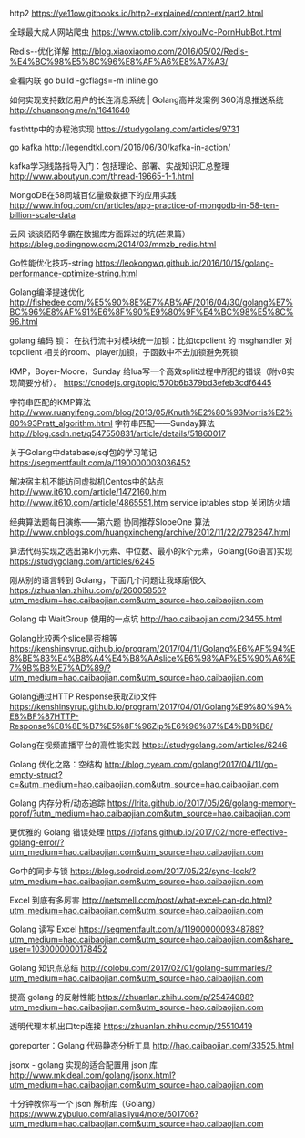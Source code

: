 http2
https://ye11ow.gitbooks.io/http2-explained/content/part2.html

全球最大成人网站爬虫
https://www.ctolib.com/xiyouMc-PornHubBot.html

Redis--优化详解
http://blog.xiaoxiaomo.com/2016/05/02/Redis-%E4%BC%98%E5%8C%96%E8%AF%A6%E8%A7%A3/

查看内联
go build -gcflags=-m inline.go 

如何实现支持数亿用户的长连消息系统 | Golang高并发案例 360消息推送系统
http://chuansong.me/n/1641640

fasthttp中的协程池实现
https://studygolang.com/articles/9731

go kafka
http://legendtkl.com/2016/06/30/kafka-in-action/

kafka学习线路指导入门：包括理论、部署、实战知识汇总整理
http://www.aboutyun.com/thread-19665-1-1.html

MongoDB在58同城百亿量级数据下的应用实践
http://www.infoq.com/cn/articles/app-practice-of-mongodb-in-58-ten-billion-scale-data

云风 谈谈陌陌争霸在数据库方面踩过的坑(芒果篇）
https://blog.codingnow.com/2014/03/mmzb_redis.html

Go性能优化技巧-string
https://leokongwq.github.io/2016/10/15/golang-performance-optimize-string.html

Golang编译提速优化
http://fishedee.com/%E5%90%8E%E7%AB%AF/2016/04/30/golang%E7%BC%96%E8%AF%91%E6%8F%90%E9%80%9F%E4%BC%98%E5%8C%96.html

golang 编码
锁：
在执行流中对模块统一加锁：比如tcpclient 的 msghandler 对 tcpclient 相关的room、player加锁，子函数中不去加锁避免死锁

KMP，Boyer-Moore，Sunday
给lua写一个高效split过程中所犯的错误（附v8实现简要分析）。
https://cnodejs.org/topic/570b6b379bd3efeb3cdf6445

字符串匹配的KMP算法
http://www.ruanyifeng.com/blog/2013/05/Knuth%E2%80%93Morris%E2%80%93Pratt_algorithm.html
字符串匹配——Sunday算法
http://blog.csdn.net/q547550831/article/details/51860017

关于Golang中database/sql包的学习笔记
	https://segmentfault.com/a/1190000003036452

解决宿主机不能访问虚拟机Centos中的站点
	http://www.it610.com/article/1472160.htm
	http://www.it610.com/article/4865551.htm
	service iptables stop 关闭防火墙

经典算法题每日演练——第六题 协同推荐SlopeOne 算法
http://www.cnblogs.com/huangxincheng/archive/2012/11/22/2782647.html

算法代码实现之选出第k小元素、中位数、最小的k个元素，Golang(Go语言)实现
	https://studygolang.com/articles/6245

刚从别的语言转到 Golang，下面几个问题让我琢磨很久
	https://zhuanlan.zhihu.com/p/26005856?utm_medium=hao.caibaojian.com&utm_source=hao.caibaojian.com

Golang 中 WaitGroup 使用的一点坑
	http://hao.caibaojian.com/23455.html

Golang比较两个slice是否相等
	https://kenshinsyrup.github.io/program/2017/04/11/Golang%E6%AF%94%E8%BE%83%E4%B8%A4%E4%B8%AAslice%E6%98%AF%E5%90%A6%E7%9B%B8%E7%AD%89/?utm_medium=hao.caibaojian.com&utm_source=hao.caibaojian.com

Golang通过HTTP Response获取Zip文件
	https://kenshinsyrup.github.io/program/2017/04/01/Golang%E9%80%9A%E8%BF%87HTTP-Response%E8%8E%B7%E5%8F%96Zip%E6%96%87%E4%BB%B6/

Golang在视频直播平台的高性能实践
	https://studygolang.com/articles/6246

Golang 优化之路：空结构
	http://blog.cyeam.com/golang/2017/04/11/go-empty-struct?c=&utm_medium=hao.caibaojian.com&utm_source=hao.caibaojian.com

Golang 内存分析/动态追踪
	https://lrita.github.io/2017/05/26/golang-memory-pprof/?utm_medium=hao.caibaojian.com&utm_source=hao.caibaojian.com

更优雅的 Golang 错误处理
	https://ipfans.github.io/2017/02/more-effective-golang-error/?utm_medium=hao.caibaojian.com&utm_source=hao.caibaojian.com

Go中的同步与锁
	https://blog.sodroid.com/2017/05/22/sync-lock/?utm_medium=hao.caibaojian.com&utm_source=hao.caibaojian.com

Excel 到底有多厉害
	http://netsmell.com/post/what-excel-can-do.html?utm_medium=hao.caibaojian.com&utm_source=hao.caibaojian.com

Golang 读写 Excel
	https://segmentfault.com/a/1190000009348789?utm_medium=hao.caibaojian.com&utm_source=hao.caibaojian.com&share_user=1030000000178452

Golang 知识点总结
	http://colobu.com/2017/02/01/golang-summaries/?utm_medium=hao.caibaojian.com&utm_source=hao.caibaojian.com

提高 golang 的反射性能
	https://zhuanlan.zhihu.com/p/25474088?utm_medium=hao.caibaojian.com&utm_source=hao.caibaojian.com

透明代理本机出口tcp连接
	https://zhuanlan.zhihu.com/p/25510419
	
goreporter：Golang 代码静态分析工具
	http://hao.caibaojian.com/33525.html

jsonx - golang 实现的适合配置用 json 库
	http://www.mkideal.com/golang/jsonx.html?utm_medium=hao.caibaojian.com&utm_source=hao.caibaojian.com

十分钟教你写一个 json 解析库（Golang）
	https://www.zybuluo.com/aliasliyu4/note/601706?utm_medium=hao.caibaojian.com&utm_source=hao.caibaojian.com

